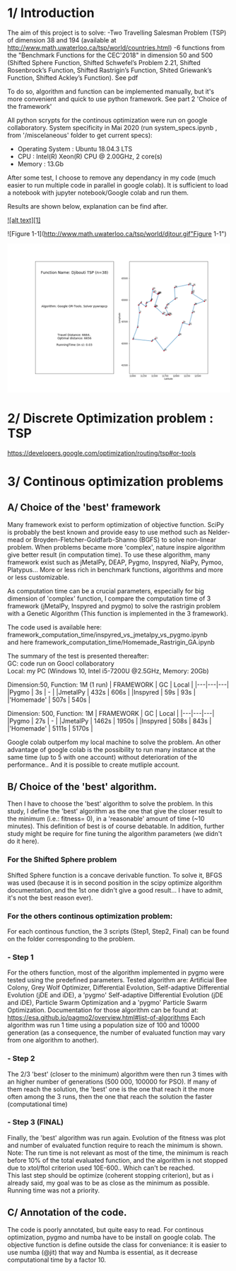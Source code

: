 # 1/ Introduction

The aim of this project is to solve:
  -Two Travelling Salesman Problem (TSP) of dimension 38 and 194 (available at http://www.math.uwaterloo.ca/tsp/world/countries.html)
  -6 functions from the  "Benchmark Functions for the CEC'2018" in dimension 50 and 500 (Shifted Sphere Function, Shifted Schwefel’s Problem 2.21, Shifted Rosenbrock’s Function, Shifted Rastrigin’s Function, Shited Griewank’s Function, Shifted Ackley’s Function). See pdf

To do so, algorithm and function can be implemented manually, but it's more convenient and quick to use python framework. See part 2 'Choice of the framework'

All python scrypts for the continous optimization were run on google collaboratory. System specificity in Mai 2020 (run system_specs.ipynb , from '/miscelaneous' folder to get current specs):
   - Operating System : Ubuntu 18.04.3 LTS
   - CPU              : Intel(R) Xeon(R) CPU @ 2.00GHz, 2 core(s)
   - Memory           : 13.Gb

After some test, I choose to remove any dependancy in my code (much easier to run multiple code in parallel in google colab).  It is sufficient to load a notebook with jupyter notebook/Google colab and run them.

Results are shown below, explanation can be find after.

<a href="http://www.math.uwaterloo.ca/tsp/world/djtour.gif">![alt text][1]</a>  

![Figure 1-1](http://www.math.uwaterloo.ca/tsp/world/djtour.gif"Figure 1-1")  

<img src="1-Djibouti_TSP/Djibouti_TSP.png" alt="dj38-jmetalpy" style="zoom:50%;" />



# 2/ Discrete Optimization problem : TSP
https://developers.google.com/optimization/routing/tsp#or-tools


# 3/ Continous optimization problems

## A/ Choice of the 'best' framework
Many framework exist to perform optimization of objective function. SciPy is probably the best known and provide easy to use method such as Nelder-mead or Broyden-Fletcher-Goldfarb-Shanno (BGFS) to solve non-linear problem. When problems became more 'complex', nature inspire algorithm give better result (in computation time). To use these algorithm, many framework exist such as jMetalPy, DEAP, Pygmo, Inspyred, NiaPy, Pymoo, Platypus... More or less rich in benchmark functions, algorithms and more or less customizable.

As computation time can be a crucial parameters, especially for big dimension of 'complex' function, I compare the computation time of 3 framework (jMetalPy, Inspyred and pygmo) to solve the rastrigin problem with a Genetic Algorithm (This function is implemented in the 3 framework).

The code used is available here: framework_computation_time/inspyred_vs_jmetalpy_vs_pygmo.ipynb  
and here framework_computation_time/Homemade_Rastrigin_GA.ipynb  

The summary of the test is presented thereafter:  
GC: code run on Goocl collaboratory  
Local: my PC (Windows 10, Intel i5-7200U @2.5GHz, Memory: 20Gb)  

Dimension:50, Function: 1M (1 run)
| FRAMEWORK  | GC  | Local  |
|---|---|---|
|Pygmo   | 3s  | - |
|JmetalPy  |  432s | 606s  |
|Inspyred  | 59s  | 93s  |  
|'Homemade'   | 507s  | 540s  |

Dimension: 500, Function: 1M
| FRAMEWORK  | GC  | Local  |
|---|---|---|
|Pygmo   | 27s  | - |
|JmetalPy  |  1462s | 1950s  |
|Inspyred  | 508s  | 843s  |  
|'Homemade'   |  5111s | 5170s  |


Google colab outperfom my local machine to solve the problem. An other advantage of google colab is the possibility to run many instance at the same time (up to 5 with one account) without deterioration of the performance.. And it is possible to create mutliple account.


## B/ Choice of the 'best' algorithm.

Then I have to choose the 'best' algorithm to solve the problem. In this study, I define the 'best' algorithm as the one that give the closer result to the minimum (i.e.: fitness= 0), in a 'reasonable' amount of time (~10 minutes). This definition of best is of course debatable. In addition, further study might be require for fine tuning the algorithm parameters (we didn't do it here).  

### For the Shifted Sphere problem
Shifted Sphere function is a concave derivable function. To solve it, BFGS was used (because it is in second position in the scipy optimize algorithm documentation, and the 1st one didn't give a good result... I have to admit,  it's not the best reason ever).  

### For the others continous optimization problem:
For each continous function, the 3 scripts (Step1, Step2, Final) can be found on the folder corresponding to the problem.

### - Step 1  
For the others function, most of the algorithm implemented in pygmo were tested using the predefined parameters. Tested algorithm are: Artificial Bee Colony, Grey Wolf Optimizer, Differential Evolution, Self-adaptive Differential Evolution (jDE and iDE), a 'pygmo' Self-adaptive Differential Evolution (jDE and iDE), Particle Swarm Optimization and a 'pygmo' Particle Swarm Optimization.
Documentation for those algorithm can be found at: https://esa.github.io/pagmo2/overview.html#list-of-algorithms
Each algorithm was run 1 time using a population size of 100 and 10000 generation (as a consequence, the number of evaluated function may vary from one algorithm to another).  

### - Step 2  
The 2/3 'best' (closer to the minimum) algorithm were then run 3 times with an higher number of generations (500 000, 100000 for PSO). If many of them reach the solution, the 'best' one is the one that reach it the more often among the 3 runs, then the one that reach the solution the faster (computational time)  

### - Step 3  (FINAL)
Finally, the 'best' algorithm was run again. Evolution of the fitness was plot and number of evaluated function require to reach the minimum is shown. Note: The run time is not relevant as most of the time, the minimum is reach before 10% of the total evaluated function, and the algorithm is not stopped due to xtol/ftol criterion used 10E-600.. Which can't be reached.   
This last step should be optimize (coherent stopping criterion), but as i already said, my goal was to be as close as the minimum as possible. Running time was not a priority.


## C/ Annotation of the code.
The code is poorly annotated, but quite easy to read. For continous optimization, pygmo and numba have to be install on google colab. The objective function is define outside the class for conveniance: it is easier to use numba (@jit)  that way and Numba is essential, as it decrease computational time by a factor 10.
